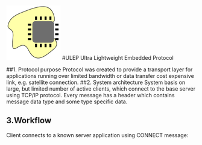 ![image](image2.png)
#ULEP Ultra Lightweight Embedded Protocol


##1. Protocol purpose
Protocol was created to provide a transport layer for applications running over limited bandwidth or data transfer cost expensive link, e.g. satellite connection.
##2. System architecture
System basis on large, but limited number of active clients, which connect to the base server using TCP/IP protocol. Every message has a header which contains message data type and some type specific data.
## 3.Workflow
Client connects to a known server application using CONNECT message:
